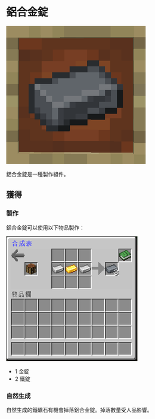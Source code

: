 # 鋁合金錠

![](<../.gitbook/assets/image (148).png>)

鋁合金錠是一種製作組件。

## 獲得

### 製作

鋁合金錠可以使用以下物品製作：

![](<../.gitbook/assets/image (147).png>)

* 1 金錠
* 2 鐵錠

### 自然生成

自然生成的鐵礦石有機會掉落鋁合金錠。掉落數量受人品影響。
